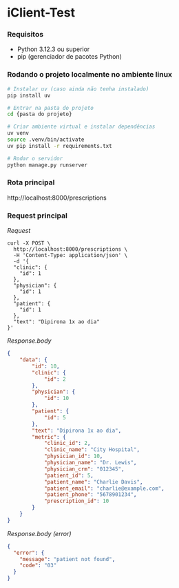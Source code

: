 # iClient-Test

<h3>Requisitos</h3>

- Python 3.12.3 ou superior
- pip (gerenciador de pacotes Python)

<h3>Rodando o projeto localmente no ambiente linux</h3>

```bash
# Instalar uv (caso ainda não tenha instalado)
pip install uv

# Entrar na pasta do projeto
cd {pasta do projeto}

# Criar ambiente virtual e instalar dependências
uv venv
source .venv/bin/activate
uv pip install -r requirements.txt

# Rodar o servidor
python manage.py runserver
```

<h3>Rota principal</h3>

http://localhost:8000/prescriptions



<h3>Request principal</h3>
<i>Request</i>

```
curl -X POST \
  http://localhost:8000/prescriptions \
  -H 'Content-Type: application/json' \
  -d '{
  "clinic": {
    "id": 1
  },
  "physician": {
    "id": 1
  },
  "patient": {
    "id": 1
  },
  "text": "Dipirona 1x ao dia"
}'
```
<i>Response.body</i>
```JSON
{
    "data": {
        "id": 10,
        "clinic": {
            "id": 2
        },
        "physician": {
            "id": 10
        },
        "patient": {
            "id": 5
        },
        "text": "Dipirona 1x ao dia",
        "metric": {
            "clinic_id": 2,
            "clinic_name": "City Hospital",
            "physician_id": 10,
            "physician_name": "Dr. Lewis",
            "physician_crm": "012345",
            "patient_id": 5,
            "patient_name": "Charlie Davis",
            "patient_email": "charlie@example.com",
            "patient_phone": "5678901234",
            "prescription_id": 10
        }
    }
}
```
<i>Response.body (error)</i>    
```JSON
{
  "error": {
    "message": "patient not found",
    "code": "03"
  }
}
```


